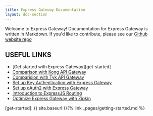 ```yaml
---
title: Express Gateway Documentation
layout: doc-section
---
```


Welcome to Express Gateway! Documentation for Express Gateway is written in Markdown. If you'd like to contribute, please see our [Github website repo](https://github.com/expressgateway/express-gateway.io)

## USEFUL LINKS

* [Get started with Express Gateway][get-started]
* [Comparison with Kong API Gateway](https://www.lunchbadger.com/compare-kong-api-gateway-express-features/)
* [Comparision with Tyk API Gateway](https://www.lunchbadger.com/compare-tyk-api-gateway-express-features/)
* [Set up Key Authentication with Express Gateway](https://www.lunchbadger.com/implement-key-authentication-express-gateway/)
* [Set up oAuth2 with Express Gateway](https://www.lunchbadger.com/how-to-implement-oauth-in-express-gateway/)
* [Introduction to ExpressJS Routing](https://www.lunchbadger.com/a-reintroduction-to-express-js-routing/)
* [Optimize Express Gateway with Zipkin](https://www.lunchbadger.com/how-to-optimize-api-gateways-with-zipkin-and-express/)


[get-started]: {{ site.baseurl }}{% link _pages/getting-started.md %}
